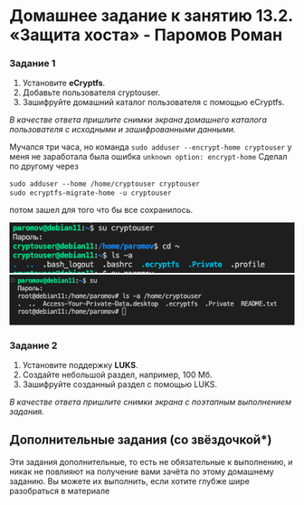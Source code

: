 # Домашнее задание к занятию 13.2. «Защита хоста» - Паромов Роман

### Задание 1

1. Установите **eCryptfs**.
2. Добавьте пользователя cryptouser.
3. Зашифруйте домашний каталог пользователя с помощью eCryptfs.

*В качестве ответа  пришлите снимки экрана домашнего каталога пользователя с исходными и зашифрованными данными.*  

Мучался три часа, но команда ```sudo adduser --encrypt-home cryptouser``` у меня не заработала была ошибка ```unknown option: encrypt-home```
Сделал по другому через
```
sudo adduser --home /home/cryptouser cryptouser
sudo ecryptfs-migrate-home -u cryptouser
```
потом зашел для того что бы все сохранилось.

![](https://github.com/Romera14/hw_13-02/blob/main/Снимок%20экрана%202023-03-11%20в%2020.10.31.png)
![](https://github.com/Romera14/hw_13-02/blob/main/Снимок%20экрана%202023-03-11%20в%2020.13.51.png)

### Задание 2

1. Установите поддержку **LUKS**.
2. Создайте небольшой раздел, например, 100 Мб.
3. Зашифруйте созданный раздел с помощью LUKS.

*В качестве ответа пришлите снимки экрана с поэтапным выполнением задания.*


## Дополнительные задания (со звёздочкой*)

Эти задания дополнительные, то есть не обязательные к выполнению, и никак не повлияют на получение вами зачёта по этому домашнему заданию. Вы можете их выполнить, если хотите глубже шире разобраться в материале
